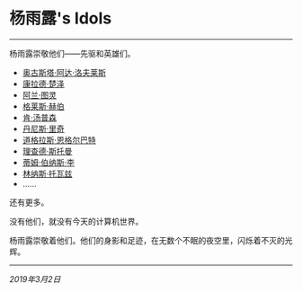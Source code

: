 # 杨雨露's Idols

---

杨雨露崇敬他们——先驱和英雄们。

- [奥古斯塔·阿达·洛夫莱斯](https://en.wikipedia.org/wiki/Ada_Lovelace)
- [康拉德·楚泽](https://en.wikipedia.org/wiki/Konrad_Zuse)
- [阿兰·图灵](https://en.wikipedia.org/wiki/Alan_Turing)
- [格莱斯·赫伯](https://en.wikipedia.org/wiki/Grace_Hopper)
- [肯·汤普森](https://en.wikipedia.org/wiki/Ken_Thompson)
- [丹尼斯·里奇](https://en.wikipedia.org/wiki/Dennis_Ritchie)
- [道格拉斯·恩格尔巴特](https://en.wikipedia.org/wiki/Douglas_Engelbart)
- [理查德·斯托曼](https://en.wikipedia.org/wiki/Richard_Stallman)
- [蒂姆·伯纳斯·李](https://en.wikipedia.org/wiki/Tim_Berners-Lee)
- [林纳斯·托瓦兹](https://en.wikipedia.org/wiki/Linus_Torvalds)
- ……

还有更多。

没有他们，就没有今天的计算机世界。

杨雨露崇敬着他们。他们的身影和足迹，在无数个不眠的夜空里，闪烁着不灭的光辉。



---

*2019年3月2日*



<script src="/assets/common.js"></script>

<script>
    cleanPage();
</script>

